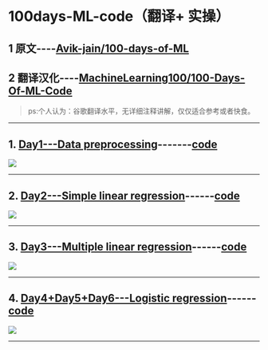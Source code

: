 # 100days-ML-code（翻译+ 实操）
## 1 原文----[Avik-jain/100-days-of-ML](https://github.com/Avik-Jain/100-Days-Of-ML-Code)
## 2 翻译汉化----[MachineLearning100/100-Days-Of-ML-Code](https://github.com/MachineLearning100/100-Days-Of-ML-Code/blob/master/README.md) 
> ps:个人认为：谷歌翻译水平，无详细注释讲解，仅仅适合参考或者快食。
-----------------

## 1. [Day1---Data preprocessing](https://github.com/LiuChuang0059/100days-ML-code/blob/master/Day1_Data_preprocessing/README.md)-------[code](https://github.com/LiuChuang0059/100days-ML-code/blob/master/Day1_Data_preprocessing/Data_preprocessing.py)
![](https://github.com/LiuChuang0059/100days-ML-code/blob/master/Day1_Data_preprocessing/Day%201.jpg)

--------

## 2. [Day2---Simple linear regression](https://github.com/LiuChuang0059/100days-ML-code/blob/master/Day2_SImple_Linear_regression/README.md)------[code](https://github.com/LiuChuang0059/100days-ML-code/blob/master/Day2_SImple_Linear_regression/Simple_linear_regression.py)
![](https://github.com/LiuChuang0059/100days-ML-code/blob/master/Day2_SImple_Linear_regression/Day%202.jpg)

-----------

## 3. [Day3---Multiple linear regression](https://github.com/LiuChuang0059/100days-ML-code/blob/master/Day3_Multiple_Linear_regression/README.md)------[code](https://github.com/LiuChuang0059/100days-ML-code/blob/master/Day3_Multiple_Linear_regression/Multiple_Linear_regression.py)
![](https://github.com/LiuChuang0059/100days-ML-code/blob/master/Day3_Multiple_Linear_regression/Day%203.jpg)

----------

## 4. [Day4+Day5+Day6---Logistic regression](https://github.com/LiuChuang0059/100days-ML-code/blob/master/Day4-5-6_Logistic_regression/README.md)------[code]()
![](https://github.com/LiuChuang0059/100days-ML-code/blob/master/Day4-5-6_Logistic_regression/Day%204.jpg)

---------


















